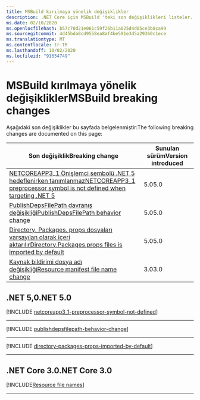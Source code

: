 ```yaml
---
title: MSBuild kırılmaya yönelik değişiklikler
description: .NET Core için MSBuild 'teki son değişiklikleri listeler.
ms.date: 02/10/2020
ms.openlocfilehash: b57c70d21e061c59f26b11a025d4d05ce3b8ca99
ms.sourcegitcommit: 4d45bda8cd9558ea8af4be591e3d5a29360c1ece
ms.translationtype: MT
ms.contentlocale: tr-TR
ms.lasthandoff: 10/02/2020
ms.locfileid: "91654749"
---
```

# <a name="msbuild-breaking-changes"></a><span data-ttu-id="da53d-103">MSBuild kırılmaya yönelik değişiklikler</span><span class="sxs-lookup"><span data-stu-id="da53d-103">MSBuild breaking changes</span></span>

<span data-ttu-id="da53d-104">Aşağıdaki son değişiklikler bu sayfada belgelenmiştir:</span><span class="sxs-lookup"><span data-stu-id="da53d-104">The following breaking changes are documented on this page:</span></span>

| <span data-ttu-id="da53d-105">Son değişiklik</span><span class="sxs-lookup"><span data-stu-id="da53d-105">Breaking change</span></span> | <span data-ttu-id="da53d-106">Sunulan sürüm</span><span class="sxs-lookup"><span data-stu-id="da53d-106">Version introduced</span></span> |
| - | - |
| [<span data-ttu-id="da53d-107">NETCOREAPP3_1 Önişlemci sembolü .NET 5 hedeflenirken tanımlanmaz</span><span class="sxs-lookup"><span data-stu-id="da53d-107">NETCOREAPP3_1 preprocessor symbol is not defined when targeting .NET 5</span></span>](#netcoreapp3_1-preprocessor-symbol-is-not-defined-when-targeting-net-5) | <span data-ttu-id="da53d-108">5.0</span><span class="sxs-lookup"><span data-stu-id="da53d-108">5.0</span></span> |
| [<span data-ttu-id="da53d-109">PublishDepsFilePath davranış değişikliği</span><span class="sxs-lookup"><span data-stu-id="da53d-109">PublishDepsFilePath behavior change</span></span>](#publishdepsfilepath-behavior-change) | <span data-ttu-id="da53d-110">5.0</span><span class="sxs-lookup"><span data-stu-id="da53d-110">5.0</span></span> |
| [<span data-ttu-id="da53d-111">Directory. Packages. props dosyaları varsayılan olarak içeri aktarılır</span><span class="sxs-lookup"><span data-stu-id="da53d-111">Directory.Packages.props files is imported by default</span></span>](#directorypackagesprops-files-is-imported-by-default) | <span data-ttu-id="da53d-112">5.0</span><span class="sxs-lookup"><span data-stu-id="da53d-112">5.0</span></span> |
| [<span data-ttu-id="da53d-113">Kaynak bildirimi dosya adı değişikliği</span><span class="sxs-lookup"><span data-stu-id="da53d-113">Resource manifest file name change</span></span>](#resource-manifest-file-name-change) | <span data-ttu-id="da53d-114">3.0</span><span class="sxs-lookup"><span data-stu-id="da53d-114">3.0</span></span> |

## <a name="net-50"></a><span data-ttu-id="da53d-115">.NET 5,0</span><span class="sxs-lookup"><span data-stu-id="da53d-115">.NET 5.0</span></span>

[!INCLUDE [netcoreapp3_1-preprocessor-symbol-not-defined](../../../includes/core-changes/msbuild/5.0/netcoreapp3_1-preprocessor-symbol-not-defined.md)]

***

[!INCLUDE [publishdepsfilepath-behavior-change](../../../includes/core-changes/msbuild/5.0/publishdepsfilepath-behavior-change.md)]

***

[!INCLUDE [directory-packages-props-imported-by-default](../../../includes/core-changes/msbuild/5.0/directory-packages-props-imported-by-default.md)]

***

## <a name="net-core-30"></a><span data-ttu-id="da53d-116">.NET Core 3.0</span><span class="sxs-lookup"><span data-stu-id="da53d-116">.NET Core 3.0</span></span>

[!INCLUDE[Resource file names](~/includes/core-changes/msbuild/3.0/resource-manifest-name.md)]

***
